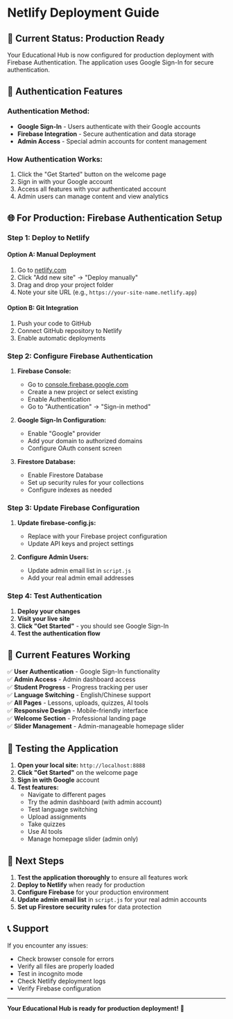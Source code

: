 # Netlify Deployment Guide

## 🚀 **Current Status: Production Ready**

Your Educational Hub is now configured for production deployment with Firebase Authentication. The application uses Google Sign-In for secure authentication.

## 🎯 **Authentication Features**

### **Authentication Method:**
- **Google Sign-In** - Users authenticate with their Google accounts
- **Firebase Integration** - Secure authentication and data storage
- **Admin Access** - Special admin accounts for content management

### **How Authentication Works:**
1. Click the "Get Started" button on the welcome page
2. Sign in with your Google account
3. Access all features with your authenticated account
4. Admin users can manage content and view analytics

## 🌐 **For Production: Firebase Authentication Setup**

### **Step 1: Deploy to Netlify**

#### Option A: Manual Deployment
1. Go to [netlify.com](https://netlify.com)
2. Click "Add new site" → "Deploy manually"
3. Drag and drop your project folder
4. Note your site URL (e.g., `https://your-site-name.netlify.app`)

#### Option B: Git Integration
1. Push your code to GitHub
2. Connect GitHub repository to Netlify
3. Enable automatic deployments

### **Step 2: Configure Firebase Authentication**

1. **Firebase Console:**
   - Go to [console.firebase.google.com](https://console.firebase.google.com)
   - Create a new project or select existing
   - Enable Authentication
   - Go to "Authentication" → "Sign-in method"

2. **Google Sign-In Configuration:**
   - Enable "Google" provider
   - Add your domain to authorized domains
   - Configure OAuth consent screen

3. **Firestore Database:**
   - Enable Firestore Database
   - Set up security rules for your collections
   - Configure indexes as needed

### **Step 3: Update Firebase Configuration**

1. **Update firebase-config.js:**
   - Replace with your Firebase project configuration
   - Update API keys and project settings

2. **Configure Admin Users:**
   - Update admin email list in `script.js`
   - Add your real admin email addresses

### **Step 4: Test Authentication**

1. **Deploy your changes**
2. **Visit your live site**
3. **Click "Get Started"** - you should see Google Sign-In
4. **Test the authentication flow**

## 🔧 **Current Features Working**

✅ **User Authentication** - Google Sign-In functionality  
✅ **Admin Access** - Admin dashboard access  
✅ **Student Progress** - Progress tracking per user  
✅ **Language Switching** - English/Chinese support  
✅ **All Pages** - Lessons, uploads, quizzes, AI tools  
✅ **Responsive Design** - Mobile-friendly interface  
✅ **Welcome Section** - Professional landing page  
✅ **Slider Management** - Admin-manageable homepage slider  

## 📱 **Testing the Application**

1. **Open your local site:** `http://localhost:8888`
2. **Click "Get Started"** on the welcome page
3. **Sign in with Google** account
4. **Test features:**
   - Navigate to different pages
   - Try the admin dashboard (with admin account)
   - Test language switching
   - Upload assignments
   - Take quizzes
   - Use AI tools
   - Manage homepage slider (admin only)

## 🚀 **Next Steps**

1. **Test the application thoroughly** to ensure all features work
2. **Deploy to Netlify** when ready for production
3. **Configure Firebase** for your production environment
4. **Update admin email list** in `script.js` for your real admin accounts
5. **Set up Firestore security rules** for data protection

## 📞 **Support**

If you encounter any issues:
- Check browser console for errors
- Verify all files are properly loaded
- Test in incognito mode
- Check Netlify deployment logs
- Verify Firebase configuration

---

**Your Educational Hub is ready for production deployment!** 🎉